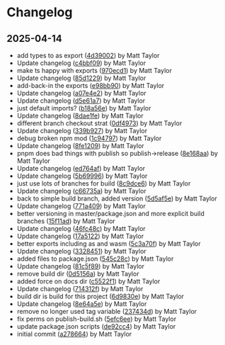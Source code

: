 # Changelog


## 2025-04-14
- add types to as export ([4d39002](https://github.com/mjt-games/core-module-2025/commit/4d39002599fe64247f182dd849d5ac44b99517c2)) by Matt Taylor
- Update changelog ([c4bbf09](https://github.com/mjt-games/core-module-2025/commit/c4bbf09d0949ffac3c10453d298de2584b73dc9e)) by Matt Taylor
- make ts happy with exports ([970ecd1](https://github.com/mjt-games/core-module-2025/commit/970ecd14f6a731aee32f045cb5d099be39c8e11e)) by Matt Taylor
- Update changelog ([85d1229](https://github.com/mjt-games/core-module-2025/commit/85d12298866c15272a0149acf2b8bd2ba60a56aa)) by Matt Taylor
- add-back-in the exports ([e98bb90](https://github.com/mjt-games/core-module-2025/commit/e98bb90baca8ba7658ac6e72b08f0d8342f694ab)) by Matt Taylor
- Update changelog ([a07e4e2](https://github.com/mjt-games/core-module-2025/commit/a07e4e203b276b9ea1287c4d17ae5b2e769d37dd)) by Matt Taylor
- Update changelog ([d5e61a7](https://github.com/mjt-games/core-module-2025/commit/d5e61a730df96d57ad7aafd8d30496f74e88b78a)) by Matt Taylor
- just default imports? ([b18a56e](https://github.com/mjt-games/core-module-2025/commit/b18a56e969926b7bcb2bdb2c8fec0bd5986b3051)) by Matt Taylor
- Update changelog ([8dae1fe](https://github.com/mjt-games/core-module-2025/commit/8dae1feee7e00931b97ec30b5b0366cc40a262c7)) by Matt Taylor
- different branch checkout strat ([0df4973](https://github.com/mjt-games/core-module-2025/commit/0df4973bebceb8a5f76799fb2274bf50808dce6d)) by Matt Taylor
- Update changelog ([339b927](https://github.com/mjt-games/core-module-2025/commit/339b927e3db288b3584ebcc4c9c8ba240ad50715)) by Matt Taylor
- debug broken npm mod ([1c94797](https://github.com/mjt-games/core-module-2025/commit/1c947975c5907b739324e336a63736f724bb00e3)) by Matt Taylor
- Update changelog ([8fe1209](https://github.com/mjt-games/core-module-2025/commit/8fe120963b2a68680daaf25167245ee8ef3aeb76)) by Matt Taylor
- pnpm does bad things with publish so publish->release ([8e168aa](https://github.com/mjt-games/core-module-2025/commit/8e168aaac1bebf021e093eee7dde8fbb92d26cf4)) by Matt Taylor
- Update changelog ([ed764af](https://github.com/mjt-games/core-module-2025/commit/ed764af78a9e9ba4365de9445c7d3ce8127ac883)) by Matt Taylor
- Update changelog ([5b69996](https://github.com/mjt-games/core-module-2025/commit/5b6999616a9e7ebb378b2f46755d5c20b49fa722)) by Matt Taylor
- just use lots of branches for build ([8c9dce6](https://github.com/mjt-games/core-module-2025/commit/8c9dce6a189052e70ad452510a94061ddbbef2a3)) by Matt Taylor
- Update changelog ([c66735a](https://github.com/mjt-games/core-module-2025/commit/c66735a52182b0eabfe81a062857a4e7d744b58c)) by Matt Taylor
- back to simple build branch, added version ([5d5af5e](https://github.com/mjt-games/core-module-2025/commit/5d5af5ed72dd14a998498e0c629a21872cb91d5c)) by Matt Taylor
- Update changelog ([771a409](https://github.com/mjt-games/core-module-2025/commit/771a409f82585fef5afe4aacab02ef02c88bb8d9)) by Matt Taylor
- better versioning in master/package.json and more explicit build branches ([15f11ad](https://github.com/mjt-games/core-module-2025/commit/15f11ad3c84074c636aa692999612d2bfdd5af18)) by Matt Taylor
- Update changelog ([46fc48c](https://github.com/mjt-games/core-module-2025/commit/46fc48c0c6eac37409a90127cb6b00421e87f546)) by Matt Taylor
- Update changelog ([17a5122](https://github.com/mjt-games/core-module-2025/commit/17a5122f53c4e28ac9b9e9c91bb787004bab4ed2)) by Matt Taylor
- better exports including as and wasm ([5c3a70f](https://github.com/mjt-games/core-module-2025/commit/5c3a70f8928b7bc86c0d8d5efc2207a271d086d2)) by Matt Taylor
- Update changelog ([3328451](https://github.com/mjt-games/core-module-2025/commit/3328451d12a7a5a04e1822dc4c4d84a9b490bcef)) by Matt Taylor
- added files to package.json ([545c28c](https://github.com/mjt-games/core-module-2025/commit/545c28cc54c9d6db36b63726298637b949dcca5d)) by Matt Taylor
- Update changelog ([81c5f89](https://github.com/mjt-games/core-module-2025/commit/81c5f89ec9cfa52a54b496fe2c2a3a67ced17a31)) by Matt Taylor
- remove build dir ([0d5156a](https://github.com/mjt-games/core-module-2025/commit/0d5156ac534fd09f260c70447b5ae9e71d375412)) by Matt Taylor
- added force on docs dir ([c5522f1](https://github.com/mjt-games/core-module-2025/commit/c5522f15c1cb9fb375f177f0ac3966c094856099)) by Matt Taylor
- Update changelog ([714312f](https://github.com/mjt-games/core-module-2025/commit/714312f1869ea31f9c687749ea6bb93078225ce8)) by Matt Taylor
- build dir is build for this project ([6d9830e](https://github.com/mjt-games/core-module-2025/commit/6d9830e67c1b602b00b728f48896dd018c4af7a1)) by Matt Taylor
- Update changelog ([8e64a5e](https://github.com/mjt-games/core-module-2025/commit/8e64a5e56bc9e3d4762baf7adea75f7c33395552)) by Matt Taylor
- remove no longer used tag variable ([237434d](https://github.com/mjt-games/core-module-2025/commit/237434de54652b58448dcb80f626ee44b7c2de50)) by Matt Taylor
- fix perms on publish-build.sh ([5efc6ee](https://github.com/mjt-games/core-module-2025/commit/5efc6eeab12fad532bb4577af6d618656ff7b6dd)) by Matt Taylor
- update package.json scripts ([de92cc4](https://github.com/mjt-games/core-module-2025/commit/de92cc4db566644c8a2b07074864e9bd9c90db17)) by Matt Taylor
- initial commit ([a278664](https://github.com/mjt-games/core-module-2025/commit/a278664f5023020f0d10c8be04593fa55c36d844)) by Matt Taylor
